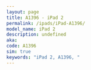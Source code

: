 ```yaml
---
layout: page
title: A1396 - iPad 2
permalink: /ipads/iPad-A1396/
model_name: iPad 2
description: undefined
aka: 
code: A1396
sim: true
keywords: "iPad 2, A1396, "
---
```

